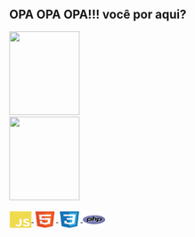 ## OPA OPA OPA!!! você por aqui?
 <div>
  <a href="https://github.com/Rick-Dom">
  <img height="150em" width="50%" src="https://github-readme-stats.vercel.app/api?username=Rick-Dom&show_icons=true&theme=dark&include_all_commits=true&count_private=true"/>
  <img height="150em" width="50%" src="https://github-readme-stats.vercel.app/api/top-langs/?username=Rick-Dom&layout=compact&langs_count=7&theme=dark"/>
</div>
<div style="display: inline_block"><br>
  <img align="center" alt="Rick-Js" height="30" width="40" src="https://raw.githubusercontent.com/devicons/devicon/master/icons/javascript/javascript-plain.svg">
  <img align="center" alt="Rick-HTML" height="30" width="40" src="https://raw.githubusercontent.com/devicons/devicon/master/icons/html5/html5-original.svg">
  <img align="center" alt="Rick-CSS" height="30" width="40" src="https://raw.githubusercontent.com/devicons/devicon/master/icons/css3/css3-original.svg">
  <img align="center" alt="Rafa-Php" height="30" width="40" src="https://raw.githubusercontent.com/devicons/devicon/master/icons/php/php-original.svg">
</div>
  
  ##
